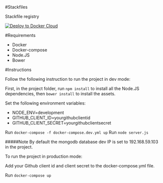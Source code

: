 #Stackfiles

Stackfile registry

[![Deploy to Docker Cloud](https://files.cloud.docker.com/images/deploy-to-dockercloud.svg)](https://cloud.docker.com/stack/deploy/)

#Requirements

- Docker
- Docker-compose
- Node.JS
- Bower

#Instructions

Follow the following instruction to run the project in dev mode:

First, in the project folder, run `npm install` to install all the Node.JS dependencies, then `bower install` to install the assets.

Set the following environment variables:

- NODE_ENV=development
- GITHUB_CLIENT_ID=yourgithubclientid
- GITHUB_CLIENT_SECRET=yourgithubclientsecret

Run `docker-compose -f docker-compose.dev.yml up`
Run `node server.js`

#####Note
By default the mongodb database dev IP is set to 192.168.59.103 in the project.


To run the project in production mode:

Add your Github client id and client secret to the docker-compose.yml file.

Run `docker-compose up`
